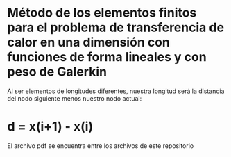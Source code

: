 # Método de los elementos finitos para el problema de transferencia de calor en una dimensión con funciones de forma lineales y con peso de Galerkin

Al ser elementos de longitudes diferentes, nuestra longitud será la distancia del nodo siguiente menos nuestro nodo actual:

# d = x(i+1) - x(i)

El archivo pdf se encuentra entre los archivos de este repositorio

